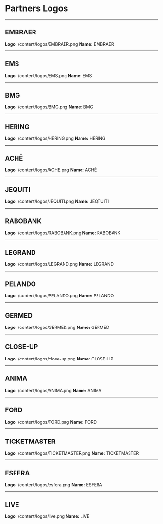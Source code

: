 # Partners Logos

---

## EMBRAER
**Logo:** /content/logos/EMBRAER.png
**Name:** EMBRAER

---

## EMS
**Logo:** /content/logos/EMS.png
**Name:** EMS

---

## BMG
**Logo:** /content/logos/BMG.png
**Name:** BMG

---

## HERING
**Logo:** /content/logos/HERING.png
**Name:** HERING

---

## ACHĒ
**Logo:** /content/logos/ACHE.png
**Name:** ACHĒ

---

## JEQUITI
**Logo:** /content/logos/JEQUITI.png
**Name:** JEQTUITI

---

## RABOBANK
**Logo:** /content/logos/RABOBANK.png
**Name:** RABOBANK

---

## LEGRAND
**Logo:** /content/logos/LEGRAND.png
**Name:** LEGRAND

---

## PELANDO
**Logo:** /content/logos/PELANDO.png
**Name:** PELANDO

---

## GERMED
**Logo:** /content/logos/GERMED.png
**Name:** GERMED

---

## CLOSE-UP
**Logo:** /content/logos/close-up.png
**Name:** CLOSE-UP

---

## ANIMA
**Logo:** /content/logos/ANIMA.png
**Name:** ANIMA

---

## FORD
**Logo:** /content/logos/FORD.png
**Name:** FORD

---

## TICKETMASTER
**Logo:** /content/logos/TICKETMASTER.png
**Name:** TICKETMASTER

---

## ESFERA
**Logo:** /content/logos/esfera.png
**Name:** ESFERA

---

## LIVE
**Logo:** /content/logos/live.png
**Name:** LIVE

